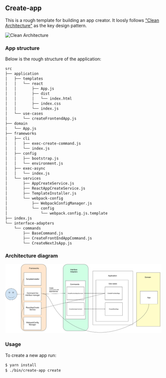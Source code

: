## Create-app

This is a rough template for building an app creator. It loosly follows ["Clean Architecture"](https://blog.cleancoder.com/uncle-bob/2012/08/13/the-clean-architecture.html) as the key design pattern.

![Clean Architecture](https://blog.cleancoder.com/uncle-bob/images/2012-08-13-the-clean-architecture/CleanArchitecture.jpg)

### App structure

Below is the rough structure of the application:

```
src
├── application
│   ├── templates
│   │   └── react
│   │       ├── App.js
│   │       ├── dist
│   │       │   └── index.html
│   │       ├── index.css
│   │       └── index.js
│   └── use-cases
│       └── createFrontendApp.js
├── domain
│   └── App.js
├── frameworks
│   ├── cli
│   │   ├── exec-create-command.js
│   │   └── index.js
│   ├── config
│   │   ├── bootstrap.js
│   │   └── environment.js
│   ├── exec-async
│   │   └── index.js
│   └── services
│       ├── AppCreateService.js
│       ├── ReactAppCreateService.js
│       ├── TemplateInstaller.js
│       └── webpack-config
│           ├── WebpackConfigManager.js
│           └── config
│               └── webpack.config.js.template
├── index.js
└── interface-adapters
    └── commands
        ├── BaseCommand.js
        ├── CreateFrontEndAppCommand.js
        └── CreateNextJsApp.js
```

### Architecture diagram

![Diagram](assets/create-app-architecture.png)

### Usage

To create a new app run:

```sh
$ yarn install
$ ./bin/create-app create
```
